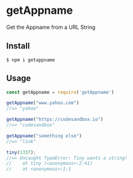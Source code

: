 # getAppname

Get the Appname from a URL String

## Install

```
$ npm i getappname
```

## Usage

```js
const getAppname = require('getAppname')

getAppname("www.yahoo.com")
//=> "yahoo"

getAppname("https://codesandbox.io")
//=> "codesandbox"

getAppname("something else")
//=> "link"

tiny(1337);
//=> Uncaught TypeError: Tiny wants a string!
//    at tiny (<anonymous>:2:41)
//    at <anonymous>:1:1
```
